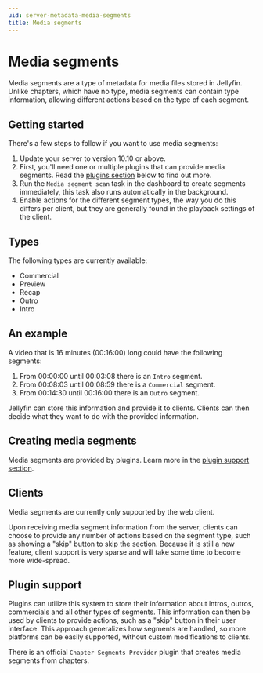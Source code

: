 ```yaml
---
uid: server-metadata-media-segments
title: Media segments
---
```


# Media segments

Media segments are a type of metadata for media files stored in Jellyfin. Unlike chapters, which have no type, media segments can contain type information, allowing different actions based on the type of each segment.

## Getting started

There's a few steps to follow if you want to use media segments:

1. Update your server to version 10.10 or above.
2. First, you'll need one or multiple plugins that can provide media segments. Read the [plugins section](#plugin-support) below to find out more.
3. Run the `Media segment scan` task in the dashboard to create segments immediately, this task also runs automatically in the background.
4. Enable actions for the different segment types, the way you do this differs per client, but they are generally found in the playback settings of the client.

## Types

The following types are currently available:

- Commercial
- Preview
- Recap
- Outro
- Intro

## An example

A video that is 16 minutes (00:16:00) long could have the following segments:

1. From 00:00:00 until 00:03:08 there is an `Intro` segment.
2. From 00:08:03 until 00:08:59 there is a `Commercial` segment.
3. From 00:14:30 until 00:16:00 there is an `Outro` segment.

Jellyfin can store this information and provide it to clients. Clients can then decide what they want to do with the provided information.

## Creating media segments

Media segments are provided by plugins. Learn more in the [plugin support section](#plugin-support).

## Clients

Media segments are currently only supported by the web client.

Upon receiving media segment information from the server, clients can choose to provide any number of actions based on the segment type, such as showing a "skip" button to skip the section. Because it is still a new feature, client support is very sparse and will take some time to become more wide-spread.

## Plugin support

Plugins can utilize this system to store their information about intros, outros, commercials and all other types of segments. This information can then be used by clients to provide actions, such as a "skip" button in their user interface. This approach generalizes how segments are handled, so more platforms can be easily supported, without custom modifications to clients.

There is an official `Chapter Segments Provider` plugin that creates media segments from chapters.

